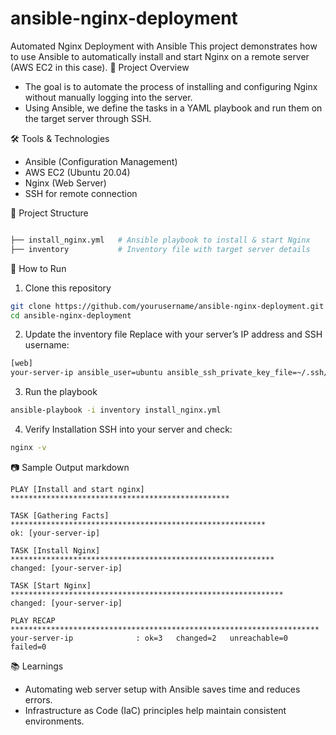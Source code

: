# ansible-nginx-deployment

Automated Nginx Deployment with Ansible
This project demonstrates how to use Ansible to automatically install and start Nginx on a remote server (AWS EC2 in this case).
📌 Project Overview
* The goal is to automate the process of installing and configuring Nginx without manually logging into the server.
* Using Ansible, we define the tasks in a YAML playbook and run them on the target server through SSH.

🛠 Tools & Technologies
* Ansible (Configuration Management)
* AWS EC2 (Ubuntu 20.04)
* Nginx (Web Server)
* SSH for remote connection

📂 Project Structure
```bash

├── install_nginx.yml   # Ansible playbook to install & start Nginx
├── inventory           # Inventory file with target server details
```
🚀 How to Run
1. Clone this repository

```bash
git clone https://github.com/yourusername/ansible-nginx-deployment.git
cd ansible-nginx-deployment
```
2. Update the inventory file
Replace with your server’s IP address and SSH username:

```bash
[web]
your-server-ip ansible_user=ubuntu ansible_ssh_private_key_file=~/.ssh/your-key.pem
```
3. Run the playbook
```bash
ansible-playbook -i inventory install_nginx.yml
```
4. Verify Installation
SSH into your server and check:

```bash
nginx -v
```
📷 Sample Output
markdown
```
PLAY [Install and start nginx] *************************************************

TASK [Gathering Facts] *********************************************************
ok: [your-server-ip]

TASK [Install Nginx] ***********************************************************
changed: [your-server-ip]

TASK [Start Nginx] *************************************************************
changed: [your-server-ip]

PLAY RECAP *********************************************************************
your-server-ip              : ok=3   changed=2   unreachable=0   failed=0

```
📚 Learnings
* Automating web server setup with Ansible saves time and reduces errors.
* Infrastructure as Code (IaC) principles help maintain consistent environments.
